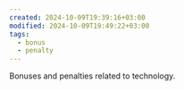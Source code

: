 ```yaml
---
created: 2024-10-09T19:39:16+03:00
modified: 2024-10-09T19:49:22+03:00
tags:
  - bonus
  - penalty
---
```

Bonuses and penalties related to technology.